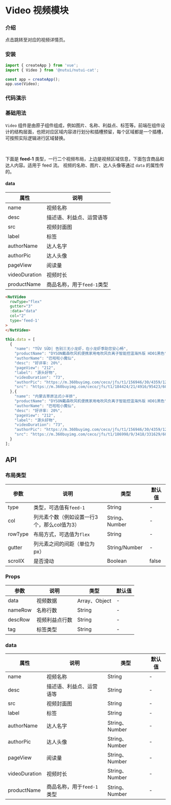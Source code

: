 # Video 视频模块

### 介绍

点击跳转至对应的视频详情页。

### 安装

``` javascript
import { createApp } from 'vue';
import { Video } from '@nutui/nutui-cat';

const app = createApp();
app.use(Video);
```

### 代码演示

### 基础用法

`Video` 组件是由原子组件组成，例如图片、名称、利益点、标签等。前端在组件设计的结构层面，也把对应区域内容进行划分和插槽预留，每个区域都是一个插槽，可按照实际逻辑进行区域替换。

<br>

下面是 **feed-1** 类型，一行二个视频布局，上边是视频区域信息，下面包含商品和达人内容。适用于 feed 流。
视频的名称、图片、达人头像等通过 `data` 的属性传的。

#### data

| 属性          | 说明                     | 
|--------------|--------------------------|
| name         | 视频名称                 | String| - |
| desc         | 描述语、利益点、运营语等    | String | - |
| src          | 视频封面图                | String | - |
| label        | 标签                     | String | - |
| authorName   | 达人名字    | String、Number | - |
| authorPic    | 达人头像   | String、Number | - |
| pageView     | 阅读量   | String、Number | - |
| videoDuration| 视频时长   | String、Number | - |
| productName  | 商品名称，用于`feed-1`类型   | String、Number | - |


```html
<NutVideo 
  rowType="flex"
  gutter="3"
  :data="data" 
  col="2"
  type='feed-1'
>
</NutVideo>
```

```javascript
this.data = [
  {
    "name": "TÜV SÜD| 告别三无小龙虾，在小龙虾季助您安心畅",
    "productName": "DYSON戴森吹风机便携家用电吹风负离子智能控温海外版 HD01黑色",
    "authorName": "巴啦啦小魔仙",
    "desc": "好评率: 20%",
    "pageView": "212",
    "label": "源头好物",
    "videoDuration": "73",
    "authorPic": "https://m.360buyimg.com/ceco/jfs/t1/156946/30/4359/12113/5ff40f9dE5659cdfa/4aba7354a3bd8ae2.png",
    "src": "https://m.360buyimg.com/ceco/jfs/t1/184424/21/4916/95423/60a4897bE37bdffd3/cf9a66eb05457d5a.jpg",
  },{
    "name": "内蒙古草原法式小羊排",
    "productName": "DYSON戴森吹风机便携家用电吹风负离子智能控温海外版 HD01黑色",
    "authorName": "巴啦啦小魔仙",
    "desc": "好评率: 20%",
    "pageView": "212",
    "label": "源头好物",
    "videoDuration": "73",
    "authorPic": "https://m.360buyimg.com/ceco/jfs/t1/156946/30/4359/12113/5ff40f9dE5659cdfa/4aba7354a3bd8ae2.png",
    "src": "https://m.360buyimg.com/ceco/jfs/t1/186998/9/3418/331629/60a62dbcE972a9ce2/b011382d9a57830b.jpg",
  }
];
```

## API

### 布局类型

| 参数          | 说明                             | 类型   | 默认值           |
|--------------|----------------------------------|--------|------------------|
| type    | 类型，可选值有`feed-1`    | String | - |
| col     | 列元素个数（例如设置一行3个，那么col值为3）  | String、Number | - |
| rowType | 布局方式，可选值为`flex`    | String| - |
| gutter  | 列元素之间的间距（单位为px） | String/Number| - |
| scrollX | 是否滑动                  | Boolean| false |

### Props

| 参数         | 说明            | 类型       | 默认值   |
|--------------|----------------|------------------|--|
| data         | 视频数据        | Array、Object | - |
| nameRow      | 名称行数         | String | - |
| descRow      | 视频利益点行数    | String | - |
| tag          | 标签类型         | String | - |

### data

| 属性          | 说明                    | 类型    |  默认值  |
|--------------|-------------------------|--------|---|
| name         | 视频名称                 | String| - |
| desc         | 描述语、利益点、运营语等    | String | - |
| src          | 视频封面图                | String | - |
| label        | 标签                     | String | - |
| authorName   | 达人名字    | String、Number | - |
| authorPic    | 达人头像   | String、Number | - |
| pageView     | 阅读量   | String、Number | - |
| videoDuration| 视频时长   | String、Number | - |
| productName  | 商品名称，用于`feed-1`类型   | String、Number | - |


<!-- ### slot

除了默认插槽，还有以下具名插槽

| 属性          | 说明               | 类型    |  默认值  |
|--------------|--------------------|--------|---|
| tag         | 用于`normal-2`、`lbs`类型     | String | - | -->

<!-- 
### Events

| 事件名 | 说明           | 回调参数     |
|--------|----------------|--------------|
| click  | 点击时触发 | event: Event | -->
